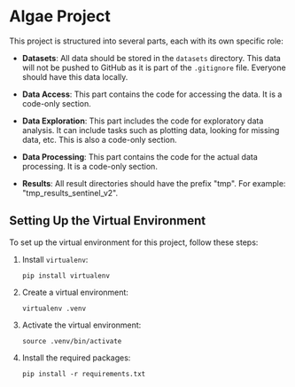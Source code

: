 # Algae Project

This project is structured into several parts, each with its own specific role:

- **Datasets**: All data should be stored in the `datasets` directory. This data will not be pushed to GitHub as it is part of the `.gitignore` file. Everyone should have this data locally.

- **Data Access**: This part contains the code for accessing the data. It is a code-only section.

- **Data Exploration**: This part includes the code for exploratory data analysis. It can include tasks such as plotting data, looking for missing data, etc. This is also a code-only section.

- **Data Processing**: This part contains the code for the actual data processing. It is a code-only section.

- **Results**: All result directories should have the prefix "tmp". For example: "tmp_results_sentinel_v2".

## Setting Up the Virtual Environment

To set up the virtual environment for this project, follow these steps:

1. Install `virtualenv`:

    ```shell
    pip install virtualenv
    ```

1. Create a virtual environment:

    ```shell
    virtualenv .venv
    ```

1. Activate the virtual environment:

    ```shell
    source .venv/bin/activate
    ```

1. Install the required packages:

    ```shell
    pip install -r requirements.txt
    ```
